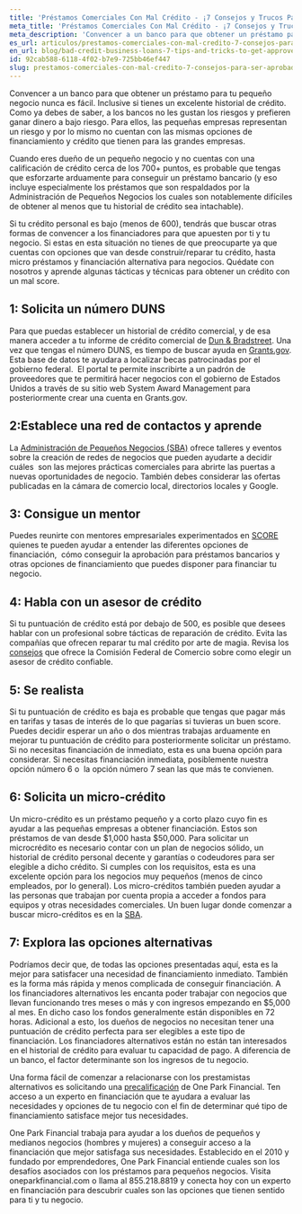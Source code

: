 ```yaml
---
title: 'Préstamos Comerciales Con Mal Crédito - ¡7 Consejos y Trucos Para Ser Aprobado!'
meta_title: 'Préstamos Comerciales Con Mal Crédito - ¡7 Consejos y Trucos Para Ser Aprobado!'
meta_description: 'Convencer a un banco para que obtener un préstamo para su pequeña empresa nunca sea fácil. Incluso si tiene un excelente historial crediticio. Aquí hay 7 consejos y trucos para ser aprobado.'
es_url: articulos/prestamos-comerciales-con-mal-credito-7-consejos-para-ser-aprobado
en_url: blog/bad-credit-business-loans-7-tips-and-tricks-to-get-approved
id: 92cab588-6118-4f02-b7e9-725bb46ef447
slug: prestamos-comerciales-con-mal-credito-7-consejos-para-ser-aprobado
---
```

<p>Convencer a un banco para que obtener un pr&eacute;stamo para tu peque&ntilde;o negocio nunca es f&aacute;cil. Inclusive si tienes un excelente historial de cr&eacute;dito. Como ya debes de saber, a los bancos no les gustan los riesgos y prefieren ganar dinero a bajo riesgo. Para ellos, las peque&ntilde;as empresas representan un riesgo y por lo mismo no cuentan con las mismas opciones de financiamiento y cr&eacute;dito que tienen para las grandes empresas.</p>

<p>Cuando eres due&ntilde;o de un peque&ntilde;o negocio y no cuentas con una calificaci&oacute;n de cr&eacute;dito cerca de los 700+ puntos, es probable que tengas que esforzarte arduamente para conseguir un pr&eacute;stamo bancario (y eso incluye especialmente los pr&eacute;stamos que son respaldados por la Administraci&oacute;n de Peque&ntilde;os Negocios los cuales son notablemente dif&iacute;ciles de obtener al menos que tu historial de cr&eacute;dito sea intachable).</p>

<p>Si tu cr&eacute;dito personal es bajo (menos de 600), tendr&aacute;s que buscar otras formas de convencer a los financiadores para que apuesten por ti y tu negocio. Si estas en esta situaci&oacute;n no tienes de que preocuparte ya que cuentas con opciones que van desde construir/reparar tu cr&eacute;dito, hasta micro pr&eacute;stamos y financiaci&oacute;n alternativa para negocios. Qu&eacute;date con nosotros y aprende algunas t&aacute;cticas y t&eacute;cnicas para obtener un cr&eacute;dito con un mal score.</p>

<h2>1: Solicita un n&uacute;mero DUNS </h2>

<p>Para que puedas establecer un historial de cr&eacute;dito comercial, y de esa manera acceder a tu informe de cr&eacute;dito comercial de <a href="https://iupdate.dnb.com/iUpdate/viewiUpdateHome.htm;jsessionid=A9C87768E3F759B25ADE4330A2D1BE0F.app2">Dun &amp; Bradstreet</a>. Una vez que tengas el n&uacute;mero DUNS, es tiempo de buscar ayuda en <a href="http://www.grants.gov/web/grants/search-grants.html">Grants.gov</a>. Esta base de datos te ayudara a localizar becas patrocinadas por el gobierno federal.&nbsp; El portal te permite inscribirte a un padr&oacute;n de proveedores que te permitir&aacute; hacer negocios con el gobierno de Estados Unidos a trav&eacute;s de su sitio web System Award Management para posteriormente crear una cuenta en Grants.gov.</p>

<h2>2:Establece una red de contactos y aprende</h2>

<p>La <a href="https://www.sba.gov/bienvenido-a-la-en-espanol">Administraci&oacute;n de Peque&ntilde;os Negocios (SBA)</a> ofrece talleres y eventos sobre la creaci&oacute;n de redes de negocios que pueden ayudarte a decidir cu&aacute;les &nbsp;son las mejores pr&aacute;cticas comerciales para abrirte las puertas a nuevas oportunidades de negocio. Tambi&eacute;n debes considerar las ofertas publicadas en la c&aacute;mara de comercio local, directorios locales y Google.</p>

<h2>3: Consigue un mentor</h2>

<p>Puedes reunirte con mentores empresariales experimentados en <a href="https://www.sba.gov/offices/headquarters/oed/resources/148091">SCORE</a> quienes te pueden ayudar a entender las diferentes opciones de financiaci&oacute;n,&nbsp; c&oacute;mo conseguir la aprobaci&oacute;n para pr&eacute;stamos bancarios y otras opciones de financiamiento que puedes disponer para financiar tu negocio.</p>

<h2>4: Habla con un asesor de cr&eacute;dito</h2>

<p>Si tu puntuaci&oacute;n de cr&eacute;dito est&aacute; por debajo de 500, es posible que desees hablar con un profesional sobre t&aacute;cticas de reparaci&oacute;n de cr&eacute;dito. Evita las compa&ntilde;&iacute;as que ofrecen reparar tu mal cr&eacute;dito por arte de magia. Revisa los <a href="https://www.consumidor.ftc.gov/">consejos</a> que ofrece la Comisi&oacute;n Federal de Comercio sobre como elegir un asesor de cr&eacute;dito confiable.</p>

<h2>5: Se realista</h2>

<p>Si tu puntuaci&oacute;n de cr&eacute;dito es baja es probable que tengas que pagar m&aacute;s en tarifas y tasas de inter&eacute;s de lo que pagar&iacute;as si tuvieras un buen score. Puedes decidir esperar un a&ntilde;o o dos mientras trabajas arduamente en mejorar tu puntuaci&oacute;n de cr&eacute;dito para posteriormente solicitar un pr&eacute;stamo. Si no necesitas financiaci&oacute;n de inmediato, esta es una buena opci&oacute;n para considerar. Si necesitas financiaci&oacute;n inmediata, posiblemente nuestra opci&oacute;n n&uacute;mero 6 o &nbsp;la opci&oacute;n n&uacute;mero 7 sean las que m&aacute;s te convienen.</p>

<h2>6: Solicita un micro-cr&eacute;dito</h2>

<p>Un micro-cr&eacute;dito es un pr&eacute;stamo peque&ntilde;o y a corto plazo cuyo fin es ayudar a las peque&ntilde;as empresas a obtener financiaci&oacute;n. Estos son pr&eacute;stamos de van desde $1,000 hasta $50,000. Para solicitar un microcr&eacute;dito es necesario contar con un plan de negocios s&oacute;lido, un historial de cr&eacute;dito personal decente y garant&iacute;as o codeudores para ser elegible a dicho cr&eacute;dito. Si cumples con los requisitos, esta es una excelente opci&oacute;n para los negocios muy peque&ntilde;os (menos de cinco empleados, por lo general). Los micro-cr&eacute;ditos tambi&eacute;n pueden ayudar a las personas que trabajan por cuenta propia a acceder a fondos para equipos y otras necesidades comerciales. Un buen lugar donde comenzar a buscar micro-cr&eacute;ditos es en la <a href="https://www.sba.gov/programas-de-financiamiento">SBA</a>.</p>

<h2>7: Explora las opciones alternativas</h2>

<p>Podr&iacute;amos decir que, de todas las opciones presentadas aqu&iacute;, esta es la mejor para satisfacer una necesidad de financiamiento inmediato. Tambi&eacute;n es la forma m&aacute;s r&aacute;pida y menos complicada de conseguir financiaci&oacute;n. A los financiadores alternativos les encanta poder trabajar con negocios que llevan funcionando tres meses o m&aacute;s y con ingresos empezando en $5,000 al mes. En dicho caso los fondos generalmente est&aacute;n disponibles en 72 horas. Adicional a esto, los due&ntilde;os de negocios no necesitan tener una puntuaci&oacute;n de cr&eacute;dito perfecta para ser elegibles a este tipo de financiaci&oacute;n. Los financiadores alternativos est&aacute;n no est&aacute;n tan interesados en el historial de cr&eacute;dito para evaluar tu capacidad de pago. A diferencia de un banco, el factor determinante son los ingresos de tu negocio.</p>

<p>Una forma f&aacute;cil de comenzar a relacionarse con los prestamistas alternativos es solicitando una <a href="https://www.oneparkfinancial.com/es/preaprob">precalificaci&oacute;n</a> de One Park Financial. Ten acceso a un experto en financiaci&oacute;n que te ayudara a evaluar las necesidades y opciones de tu negocio con el fin de determinar qu&eacute; tipo de financiamiento satisface mejor tus necesidades.</p>

<p>One Park Financial trabaja para ayudar a los due&ntilde;os de peque&ntilde;os y medianos negocios (hombres y mujeres) a conseguir acceso a la financiaci&oacute;n que mejor satisfaga sus necesidades. Establecido en el 2010 y fundado por emprendedores, One Park Financial entiende cuales son los desaf&iacute;os asociados con los pr&eacute;stamos para peque&ntilde;os negocios. Visita oneparkfinancial.com o llama al 855.218.8819 y conecta hoy con un experto en financiaci&oacute;n para descubrir cuales son las opciones que tienen sentido para ti y tu negocio.</p>